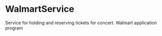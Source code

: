 # WalmartService
Service for holding and reserving tickets for concert. Walmart application program
